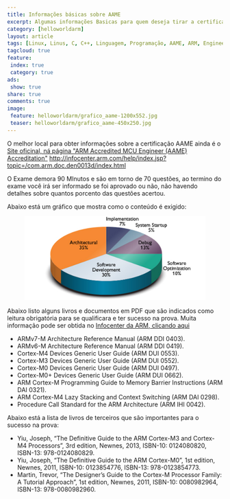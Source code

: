 ```yaml
---
title: Informações básicas sobre AAME
excerpt: Algumas informações Basicas para quem deseja tirar a certificação ARM Accredited MCU Engineer 
category: [helloworldarm]
layout: article
tags: [Linux, Linus, C, C++, Linguagem, Programação, AAME, ARM, Engineer, Engenharia, Certificação, Accredited, Livros, Books, E-Mail]
tagcloud: true
feature:
 index: true
 category: true
ads: 
 show: true
share: true
comments: true
image:
 feature: helloworldarm/grafico_aame-1200x552.jpg
 teaser: helloworldarm/grafico_aame-450x250.jpg
---
```


O melhor local para obter informações sobre a certificação AAME ainda
é o [Site oficinal, ná página "ARM Accredited MCU Engineer (AAME) Accreditation"](http://www.arm.com/support/arm-accredited-engineer-program/accreditations/arm-accredited-mcu-engineer/) 
http://infocenter.arm.com/help/index.jsp?topic=/com.arm.doc.den0013d/index.html

O Exame demora 90 MInutos e são em torno de 70 questões, ao termino do exame
você irá ser informado se foi aprovado ou não, não havendo detalhes sobre quantos 
porcento das questões acertou.

Abaixo está um gráfico que mostra como o conteúdo é exigido:
<figure>
<img src="/images/helloworldarm/grafico_aame-1200x552.jpg"/>
</figure>


Abaixo listo alguns livros e documentos em PDF que são indicados como leitura
obrigatória para se qualificara e ter sucesso na prova. Muita informação
pode ser obtida no [Infocenter da ARM, clicando aqui](http://infocenter.arm.com)

 * ARMv7-M Architecture Reference Manual (ARM DDI 0403).
 * ARMv6-M Architecture Reference Manual (ARM DDI 0419).
 * Cortex-M4 Devices Generic User Guide (ARM DUI 0553).
 * Cortex-M3 Devices Generic User Guide (ARM DUI 0552).
 * Cortex-M0 Devices Generic User Guide (ARM DUI 0497).
 * Cortex-M0+ Devices Generic User Guide (ARM DUI 0662).
 * ARM Cortex-M Programming Guide to Memory Barrier Instructions (ARM DAI 0321).
 * ARM Cortex-M4 Lazy Stacking and Context Switching (ARM DAI 0298).
 * Procedure Call Standard for the ARM Architecture (ARM IHI 0042).

Abaixo está a lista de livros de terceiros que são importantes para o sucesso
na prova:

 * Yiu, Joseph, “The Definitive Guide to the ARM Cortex-M3 and Cortex-M4 Processors”, 3rd edition, Newnes, 2013, ISBN-10: 0124080820, ISBN-13: 978-0124080829.
 * Yiu, Joseph, “The Definitive Guide to the ARM Cortex-M0”, 1st edition, Newnes, 2011, ISBN-10: 0123854776, ISBN-13: 978-0123854773.
 * Martin, Trevor, “The Designer’s Guide to the Cortex-M Processor Family: A Tutorial Approach”, 1st edition, Newnes, 2011, ISBN-10: 0080982964, ISBN-13: 978-0080982960.
 
 